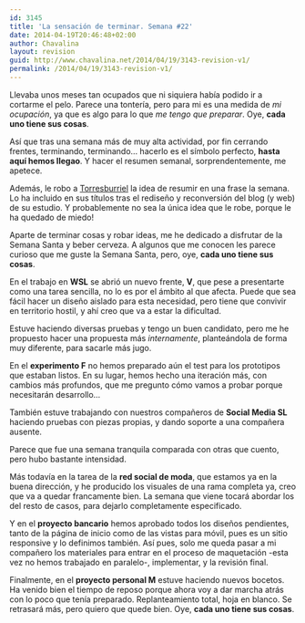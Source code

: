 ```yaml
---
id: 3145
title: 'La sensación de terminar. Semana #22'
date: 2014-04-19T20:46:48+02:00
author: Chavalina
layout: revision
guid: http://www.chavalina.net/2014/04/19/3143-revision-v1/
permalink: /2014/04/19/3143-revision-v1/
---
```

Llevaba unos meses tan ocupados que ni siquiera había podido ir a cortarme el pelo. Parece una tontería, pero para mi es una medida de _mi ocupación_, ya que es algo para lo que _me tengo que preparar_. Oye, **cada uno tiene sus cosas**. 



Así que tras una semana más de muy alta actividad, por fin cerrando frentes, terminando, terminando&#8230; hacerlo es el símbolo perfecto, **hasta aquí hemos llegao**. Y hacer el resumen semanal, sorprendentemente, me apetece. 

Además, le robo a [Torresburriel](http://www.torresburriel.com/weblog/) la idea de resumir en una frase la semana. Lo ha incluido en sus títulos tras el rediseño y reconversión del blog (y web) de su estudio. Y probablemente no sea la única idea que le robe, porque le ha quedado de miedo!

Aparte de terminar cosas y robar ideas, me he dedicado a disfrutar de la Semana Santa y beber cerveza. A algunos que me conocen les parece curioso que me guste la Semana Santa, pero, oye, **cada uno tiene sus cosas**.



En el trabajo en **WSL** se abrió un nuevo frente, **V**, que pese a presentarte como una tarea sencilla, no lo es por el ámbito al que afecta. Puede que sea fácil hacer un diseño aislado para esta necesidad, pero tiene que convivir en territorio hostil, y ahí creo que va a estar la dificultad. 

Estuve haciendo diversas pruebas y tengo un buen candidato, pero me he propuesto hacer una propuesta más _internamente_, planteándola de forma muy diferente, para sacarle más jugo.

En el **experimento F** no hemos preparado aún el test para los prototipos que estaban listos. En su lugar, hemos hecho una iteración más, con cambios más profundos, que me pregunto cómo vamos a probar porque necesitarán desarrollo&#8230;

También estuve trabajando con nuestros compañeros de **Social Media SL** haciendo pruebas con piezas propias, y dando soporte a una compañera ausente.

Parece que fue una semana tranquila comparada con otras que cuento, pero hubo bastante intensidad.

Más todavía en la tarea de la **red social de moda**, que estamos ya en la buena dirección, y he producido los visuales de una rama completa ya, creo que va a quedar francamente bien. La semana que viene tocará abordar los del resto de casos, para dejarlo completamente especificado.

Y en el **proyecto bancario** hemos aprobado todos los diseños pendientes, tanto de la página de inicio como de las vistas para móvil, pues es un sitio responsive y lo definimos también. Así pues, solo me queda pasar a mi compañero los materiales para entrar en el proceso de maquetación -esta vez no hemos trabajado en paralelo-, implementar, y la revisión final.

Finalmente, en el **proyecto personal M** estuve haciendo nuevos bocetos. Ha venido bien el tiempo de reposo porque ahora voy a dar marcha atrás con lo poco que tenía preparado. Replanteamiento total, hoja en blanco. Se retrasará más, pero quiero que quede bien. Oye, **cada uno tiene sus cosas**.